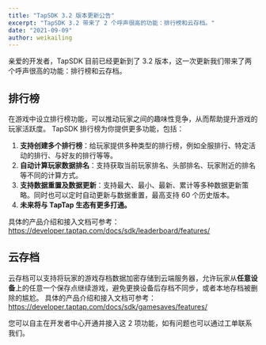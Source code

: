 ```yaml
---
title: "TapSDK 3.2 版本更新公告"
excerpt: "TapSDK 3.2 带来了 2 个呼声很高的功能：排行榜和云存档。"
date: "2021-09-09"
author: weikailing
---
```


亲爱的开发者，TapSDK 目前已经更新到了 3.2 版本，这一次更新我们带来了两个呼声很高的功能：排行榜和云存档。

## 排行榜

在游戏中设立排行榜功能，可以推动玩家之间的趣味性竞争，从而帮助提升游戏的玩家活跃度。 TapSDK 排行榜为你提供更多功能，包括：

1. **支持创建多个排行榜**：给玩家提供多种类型的排行榜，例如全服排行、特定活动的排行、与好友的排行等等。
2. **自动计算玩家数据排名**：支持获取当前玩家排名、头部排名、玩家附近的排名等不同的计算方式。
3. **支持数据重置及数据更新**：支持最大、最小、最新、累计等多种数据更新策略。同时也可以定时自动更新与数据重置，最高支持 60 个历史版本。
4. **未来将与 TapTap 生态有更多打通。**

具体的产品介绍和接入文档可参考：https://developer.taptap.com/docs/sdk/leaderboard/features/

## 云存档

云存档可以支持将玩家的游戏存档数据加密存储到云端服务器，允许玩家从**任意设备**上的任意一个保存点继续游戏，避免更换设备后存档不同步，或者本地存档被删除的尴尬。
具体的产品介绍和接入文档可参考：https://developer.taptap.com/docs/sdk/gamesaves/features/

您可以自主在开发者中心开通并接入这 2 项功能，如有问题也可以通过工单联系我们。
